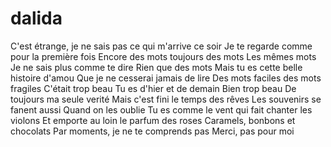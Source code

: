 # dalida

C'est étrange, je ne sais pas ce qui m'arrive ce soir
Je te regarde comme pour la première fois
Encore des mots toujours des mots
Les mêmes mots
Je ne sais plus comme te dire
Rien que des mots
Mais tu es cette belle histoire d'amou
Que je ne cesserai jamais de lire
Des mots faciles des mots fragiles
C'était trop beau
Tu es d'hier et de demain
Bien trop beau
De toujours ma seule verité
Mais c'est fini le temps des rêves
Les souvenirs se fanent aussi
Quand on les oublie
Tu es comme le vent qui fait chanter les violons
Et emporte au loin le parfum des roses
Caramels, bonbons et chocolats
Par moments, je ne te comprends pas
Merci, pas pour moi